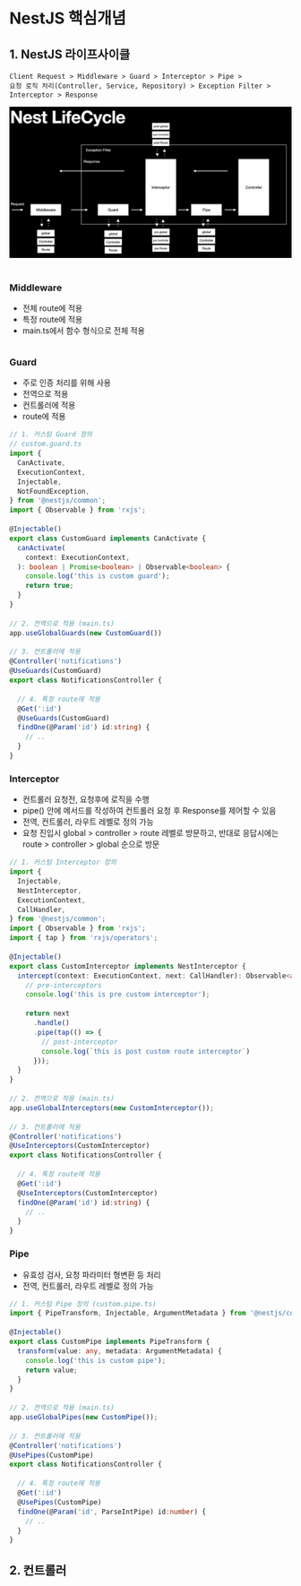 # NestJS 핵심개념

## 1. NestJS 라이프사이클

```
Client Request > Middleware > Guard > Interceptor > Pipe > 
요청 로직 처리(Controller, Service, Repository) > Exception Filter > Interceptor > Response
```

<div align="center">
    <img src="./images/01.png">
</div>
<br/>

### Middleware

 - 전체 route에 적용
 - 특정 route에 적용
 - main.ts에서 함수 형식으로 전체 적용
```typescript

```

### Guard

 - 주로 인증 처리를 위해 사용
 - 전역으로 적용
 - 컨트롤러에 적용
 - route에 적용
```typescript
// 1. 커스텀 Guard 정의
// custom.guard.ts
import {
  CanActivate,
  ExecutionContext,
  Injectable,
  NotFoundException,
} from '@nestjs/common';
import { Observable } from 'rxjs';

@Injectable()
export class CustomGuard implements CanActivate {
  canActivate(
    context: ExecutionContext,
  ): boolean | Promise<boolean> | Observable<boolean> {
    console.log('this is custom guard');
    return true;
  }
}

// 2. 전역으로 적용 (main.ts)
app.useGlobalGuards(new CustomGuard())

// 3. 컨트롤러에 적용
@Controller('notifications')
@UseGuards(CustomGuard) 
export class NotificationsController {

  // 4. 특정 route에 적용
  @Get(':id')
  @UseGuards(CustomGuard)
  findOne(@Param('id') id:string) {
    // ..
  }
}
```

### Interceptor

 - 컨트롤러 요청전, 요청후에 로직을 수행
 - pipe() 안에 메서드를 작성하여 컨트롤러 요청 후 Response를 제어할 수 있음
 - 전역, 컨트롤러, 라우트 레벨로 정의 가능
 - 요청 진입시 global > controller > route 레벨로 방문하고, 반대로 응답시에는 route > controller > global 순으로 방문
```typescript
// 1. 커스텀 Interceptor 정의
import {
  Injectable,
  NestInterceptor,
  ExecutionContext,
  CallHandler,
} from '@nestjs/common';
import { Observable } from 'rxjs';
import { tap } from 'rxjs/operators';

@Injectable()
export class CustomInterceptor implements NestInterceptor {
  intercept(context: ExecutionContext, next: CallHandler): Observable<any> {
    // pre-interceptors
    console.log('this is pre custom interceptor');

    return next
      .handle()
      .pipe(tap(() => {
        // post-interceptor
        console.log(`this is post custom route interceptor`)
      }));
  }
}

// 2. 전역으로 적용 (main.ts)
app.useGlobalInterceptors(new CustomInterceptor());

// 3. 컨트롤러에 적용
@Controller('notifications')
@UseInterceptors(CustomInterceptor) 
export class NotificationsController {

  // 4. 특정 route에 적용
  @Get(':id')
  @UseInterceptors(CustomInterceptor)
  findOne(@Param('id') id:string) {
    // ..
  }
}
```

### Pipe

 - 유효성 검사, 요청 파라미터 형변환 등 처리
 - 전역, 컨트롤러, 라우트 레벨로 정의 가능
```typescript
// 1. 커스텀 Pipe 정의 (custom.pipe.ts)
import { PipeTransform, Injectable, ArgumentMetadata } from '@nestjs/common';

@Injectable()
export class CustomPipe implements PipeTransform {
  transform(value: any, metadata: ArgumentMetadata) {
    console.log('this is custom pipe');
    return value;
  }
}

// 2. 전역으로 적용 (main.ts)
app.useGlobalPipes(new CustomPipe());

// 3. 컨트롤러에 적용
@Controller('notifications')
@UsePipes(CustomPipe) 
export class NotificationsController {
    
  // 4. 특정 route에 적용
  @Get(':id')
  @UsePipes(CustomPipe)
  findOne(@Param('id', ParseIntPipe) id:number) {
    // ..
  }
}
```

## 2. 컨트롤러

